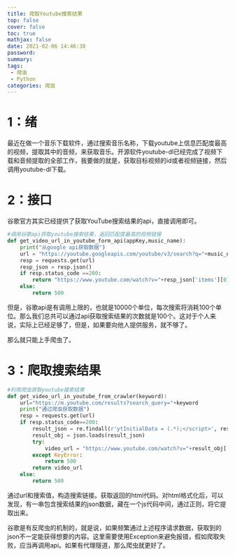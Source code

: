 ```yaml
---
title: 爬取Youtube搜索结果
top: false
cover: false
toc: true
mathjax: false
date: 2021-02-06 14:46:38
password:
summary:
tags: 
 - 爬虫
 - Python
categories: 爬虫
---
```


# 1：绪

最近在做一个音乐下载软件，通过搜索音乐名称，下载youtube上信息匹配度最高的视频，提取其中的音频，来获取音乐。开源软件youtube-dl已经完成了视频下载和音频提取的全部工作，我要做的就是，获取目标视频的id或者视频链接，然后调用youtube-dl下载。

# 2：接口

谷歌官方其实已经提供了获取YouTube搜索结果的api，直接调用即可。

```python
#调用谷歌api获取youtube搜索结果，返回匹配度最高的视频链接
def get_video_url_in_youtube_form_api(appKey,music_name):
    print("从google api获取数据")
    url = "https://youtube.googleapis.com/youtube/v3/search?q="+music_name+"&key="+appKey
    resp = requests.get(url)
    resp_json = resp.json()
    if resp.status_code ==200:
        return "https://www.youtube.com/watch?v="+resp_json['items'][0]['id']['videoId']
    else:
        return 500
```

但是，谷歌api是有调用上限的，也就是10000个单位，每次搜索将消耗100个单位。那么我们总共可以通过api获取搜索结果的次数就是100个。这对于个人来说，实际上已经足够了，但是，如果要向他人提供服务，就不够了。

那么就只能上手爬虫了。

# 3：爬取搜索结果

```python
#利用爬虫获取youtube搜索结果
def get_video_url_in_youtube_from_crawler(keyword):
    url="https://m.youtube.com/results?search_query="+keyword
    print("通过爬虫获取数据")
    resp = requests.get(url)
    if resp.status_code==200:
        result_json = re.findall(r'ytInitialData = (.*);</script>', resp.text)[0]
        result_obj = json.loads(result_json)
        try:
            video_url = "https://www.youtube.com/watch?v="+result_obj['contents']['twoColumnSearchResultsRenderer']['primaryContents']['sectionListRenderer']['contents'][0]['itemSectionRenderer']['contents'][0]['videoRenderer']['videoId']
        except KeyError:
            return 500
        return video_url
    else:
        return 500

```

通过url和搜索值，构造搜索链接。获取返回的html代码。对html格式化后，可以发现，有一串包含搜索结果的json数据，藏在一个js代码中间，通过正则，将它提取出来。

谷歌是有反爬虫的机制的，就是说，如果频繁通过上述程序请求数据，获取到的json不一定能获得想要的内容。这里需要使用Exception来避免报错，假如爬取失败，应当再调用api。如果有代理隧道，那么爬虫就更好了。